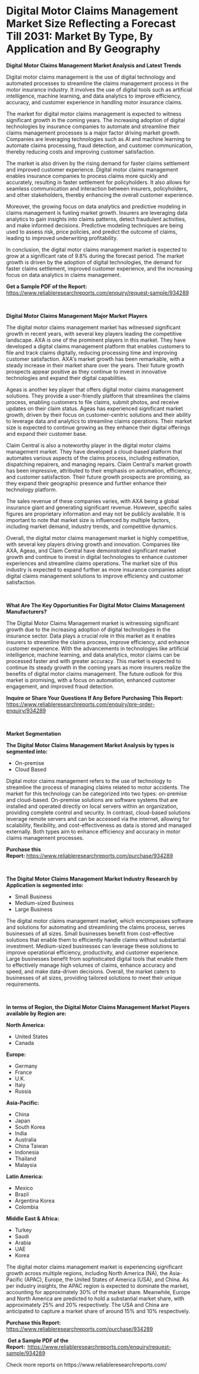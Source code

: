 <p><h1>Digital Motor Claims Management Market Size Reflecting a Forecast Till 2031: Market By Type, By Application and By Geography</h1></p><p><strong>Digital Motor Claims Management Market Analysis and Latest Trends</strong></p>
<p><p>Digital motor claims management is the use of digital technology and automated processes to streamline the claims management process in the motor insurance industry. It involves the use of digital tools such as artificial intelligence, machine learning, and data analytics to improve efficiency, accuracy, and customer experience in handling motor insurance claims.</p><p>The market for digital motor claims management is expected to witness significant growth in the coming years. The increasing adoption of digital technologies by insurance companies to automate and streamline their claims management processes is a major factor driving market growth. Companies are leveraging technologies such as AI and machine learning to automate claims processing, fraud detection, and customer communication, thereby reducing costs and improving customer satisfaction.</p><p>The market is also driven by the rising demand for faster claims settlement and improved customer experience. Digital motor claims management enables insurance companies to process claims more quickly and accurately, resulting in faster settlement for policyholders. It also allows for seamless communication and interaction between insurers, policyholders, and other stakeholders, thereby enhancing the overall customer experience.</p><p>Moreover, the growing focus on data analytics and predictive modeling in claims management is fueling market growth. Insurers are leveraging data analytics to gain insights into claims patterns, detect fraudulent activities, and make informed decisions. Predictive modeling techniques are being used to assess risk, price policies, and predict the outcome of claims, leading to improved underwriting profitability.</p><p>In conclusion, the digital motor claims management market is expected to grow at a significant rate of 9.8% during the forecast period. The market growth is driven by the adoption of digital technologies, the demand for faster claims settlement, improved customer experience, and the increasing focus on data analytics in claims management.</p></p>
<p><strong>Get a Sample PDF of the Report:&nbsp;</strong> <a href="https://www.reliableresearchreports.com/enquiry/request-sample/934289">https://www.reliableresearchreports.com/enquiry/request-sample/934289</a></p>
<p>&nbsp;</p>
<p><strong>Digital Motor Claims Management Major Market Players</strong></p>
<p><p>The digital motor claims management market has witnessed significant growth in recent years, with several key players leading the competitive landscape. AXA is one of the prominent players in this market. They have developed a digital claims management platform that enables customers to file and track claims digitally, reducing processing time and improving customer satisfaction. AXA's market growth has been remarkable, with a steady increase in their market share over the years. Their future growth prospects appear positive as they continue to invest in innovative technologies and expand their digital capabilities.</p><p>Ageas is another key player that offers digital motor claims management solutions. They provide a user-friendly platform that streamlines the claims process, enabling customers to file claims, submit photos, and receive updates on their claim status. Ageas has experienced significant market growth, driven by their focus on customer-centric solutions and their ability to leverage data and analytics to streamline claims operations. Their market size is expected to continue growing as they enhance their digital offerings and expand their customer base.</p><p>Claim Central is also a noteworthy player in the digital motor claims management market. They have developed a cloud-based platform that automates various aspects of the claims process, including estimation, dispatching repairers, and managing repairs. Claim Central's market growth has been impressive, attributed to their emphasis on automation, efficiency, and customer satisfaction. Their future growth prospects are promising, as they expand their geographic presence and further enhance their technology platform.</p><p>The sales revenue of these companies varies, with AXA being a global insurance giant and generating significant revenue. However, specific sales figures are proprietary information and may not be publicly available. It is important to note that market size is influenced by multiple factors, including market demand, industry trends, and competitive dynamics.</p><p>Overall, the digital motor claims management market is highly competitive, with several key players driving growth and innovation. Companies like AXA, Ageas, and Claim Central have demonstrated significant market growth and continue to invest in digital technologies to enhance customer experiences and streamline claims operations. The market size of this industry is expected to expand further as more insurance companies adopt digital claims management solutions to improve efficiency and customer satisfaction.</p></p>
<p>&nbsp;</p>
<p><strong>What Are The Key Opportunities For Digital Motor Claims Management Manufacturers?</strong></p>
<p><p>The Digital Motor Claims Management market is witnessing significant growth due to the increasing adoption of digital technologies in the insurance sector. Data plays a crucial role in this market as it enables insurers to streamline the claims process, improve efficiency, and enhance customer experience. With the advancements in technologies like artificial intelligence, machine learning, and data analytics, motor claims can be processed faster and with greater accuracy. This market is expected to continue its steady growth in the coming years as more insurers realize the benefits of digital motor claims management. The future outlook for this market is promising, with a focus on automation, enhanced customer engagement, and improved fraud detection.</p></p>
<p><strong>Inquire or Share Your Questions If Any Before Purchasing This Report:</strong> <a href="https://www.reliableresearchreports.com/enquiry/pre-order-enquiry/934289">https://www.reliableresearchreports.com/enquiry/pre-order-enquiry/934289</a></p>
<p>&nbsp;</p>
<p><strong>Market Segmentation</strong></p>
<p><strong>The Digital Motor Claims Management Market Analysis by types is segmented into:</strong></p>
<p><ul><li>On-premise</li><li>Cloud Based</li></ul></p>
<p><p>Digital motor claims management refers to the use of technology to streamline the process of managing claims related to motor accidents. The market for this technology can be categorized into two types: on-premise and cloud-based. On-premise solutions are software systems that are installed and operated directly on local servers within an organization, providing complete control and security. In contrast, cloud-based solutions leverage remote servers and can be accessed via the internet, allowing for scalability, flexibility, and cost-effectiveness as data is stored and managed externally. Both types aim to enhance efficiency and accuracy in motor claims management processes.</p></p>
<p><strong>Purchase this Report:&nbsp;</strong><a href="https://www.reliableresearchreports.com/purchase/934289">https://www.reliableresearchreports.com/purchase/934289</a></p>
<p>&nbsp;</p>
<p><strong>The Digital Motor Claims Management Market Industry Research by Application is segmented into:</strong></p>
<p><ul><li>Small Business</li><li>Medium-sized Business</li><li>Large Business</li></ul></p>
<p><p>The digital motor claims management market, which encompasses software and solutions for automating and streamlining the claims process, serves businesses of all sizes. Small businesses benefit from cost-effective solutions that enable them to efficiently handle claims without substantial investment. Medium-sized businesses can leverage these solutions to improve operational efficiency, productivity, and customer experience. Large businesses benefit from sophisticated digital tools that enable them to effectively manage high volumes of claims, enhance accuracy and speed, and make data-driven decisions. Overall, the market caters to businesses of all sizes, providing tailored solutions to meet their unique requirements.</p></p>
<p>&nbsp;</p>
<p><strong>In terms of Region, the Digital Motor Claims Management Market Players available by Region are:</strong></p>
<p>
    <p> <strong> North America: </strong>
        <ul>
            <li>United States</li>
            <li>Canada</li>
        </ul>
        </p> 
    <p> <strong> Europe: </strong>
        <ul>
            <li>Germany</li>
            <li>France</li>
            <li>U.K.</li>
            <li>Italy</li>
            <li>Russia</li>
        </ul>
        </p> 
    <p> <strong> Asia-Pacific: </strong>
        <ul>
            <li>China</li>
            <li>Japan</li>
            <li>South Korea</li>
            <li>India</li>
            <li>Australia</li>
            <li>China Taiwan</li>
            <li>Indonesia</li>
            <li>Thailand</li>
            <li>Malaysia</li>
        </ul>
        </p> 
    <p> <strong> Latin America: </strong>
        <ul>
            <li>Mexico</li>
            <li>Brazil</li>
            <li>Argentina Korea</li>
            <li>Colombia</li>
        </ul>
        </p> 
    <p> <strong> Middle East & Africa: </strong>
        <ul>
            <li>Turkey</li>
            <li>Saudi</li>
            <li>Arabia</li>
            <li>UAE</li>
            <li>Korea</li>
        </ul>
    </p>
    </p>
<p><p>The digital motor claims management market is experiencing significant growth across multiple regions, including North America (NA), the Asia-Pacific (APAC), Europe, the United States of America (USA), and China. As per industry insights, the APAC region is expected to dominate the market, accounting for approximately 30% of the market share. Meanwhile, Europe and North America are predicted to hold a substantial market share, with approximately 25% and 20% respectively. The USA and China are anticipated to capture a market share of around 15% and 10% respectively.</p></p>
<p><strong>Purchase this Report: </strong><a href="https://www.reliableresearchreports.com/purchase/934289">https://www.reliableresearchreports.com/purchase/934289</a></p>
<p>&nbsp;<strong>Get a Sample PDF of the Report:&nbsp;&nbsp;</strong><a href="https://www.reliableresearchreports.com/enquiry/request-sample/934289">https://www.reliableresearchreports.com/enquiry/request-sample/934289</a></p>
<p><strong></strong></p>
<p>Check more reports on https://www.reliableresearchreports.com/</p>